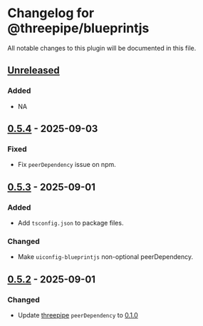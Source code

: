# Changelog for @threepipe/blueprintjs

All notable changes to this plugin will be documented in this file.

[//]: # (The format is based on [Keep a Changelog]&#40;https://keepachangelog.com/en/1.1.0/&#41;, and this project adheres to [Semantic Versioning]&#40;https://semver.org/spec/v2.0.0.html&#41;.)

## [Unreleased]

### Added

- NA

## [0.5.4] - 2025-09-03

### Fixed

- Fix `peerDependency` issue on npm.

## [0.5.3] - 2025-09-01

### Added

- Add `tsconfig.json` to package files.

### Changed

- Make `uiconfig-blueprintjs` non-optional peerDependency.

## [0.5.2] - 2025-09-01

### Changed

- Update [threepipe](https://threepipe.org/) `peerDependency` to [0.1.0](https://github.com/repalash/threepipe/releases/tag/v0.1.0)

[unreleased]: https://github.com/repalash/threepipe/tree/dev/plugins/blueprintjs
[0.5.4]: https://github.com/repalash/threepipe/releases/tag/@threepipe/plugin-blueprintjs-0.5.4
[0.5.3]: https://github.com/repalash/threepipe/releases/tag/@threepipe/plugin-blueprintjs-0.5.3
[0.5.2]: https://github.com/repalash/threepipe/releases/tag/@threepipe/plugin-blueprintjs-0.5.2
